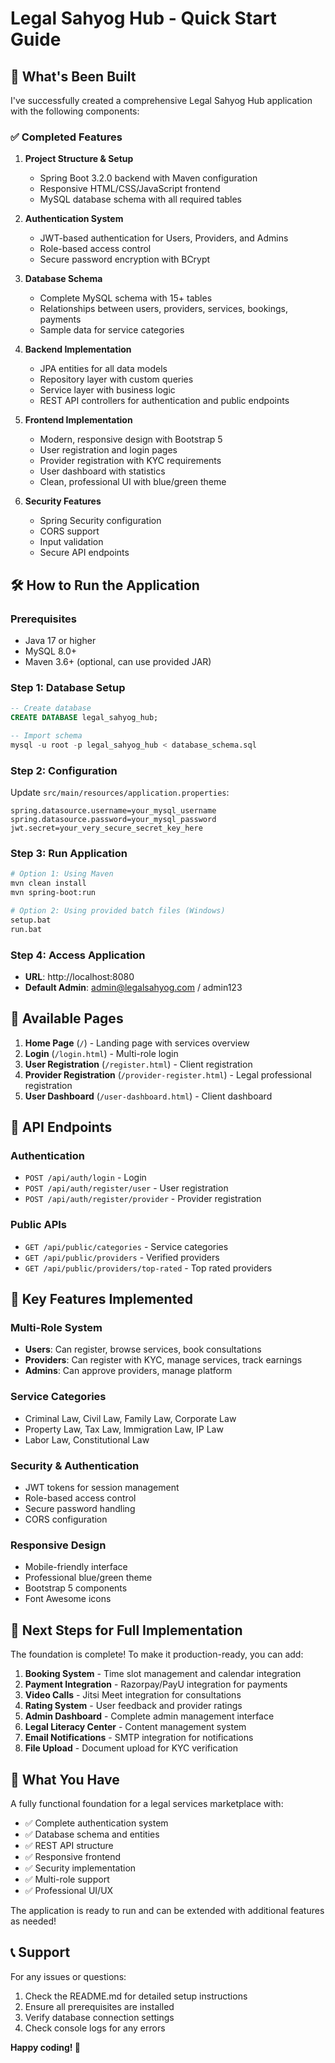 # Legal Sahyog Hub - Quick Start Guide

## 🚀 What's Been Built

I've successfully created a comprehensive Legal Sahyog Hub application with the following components:

### ✅ Completed Features

1. **Project Structure & Setup**
   - Spring Boot 3.2.0 backend with Maven configuration
   - Responsive HTML/CSS/JavaScript frontend
   - MySQL database schema with all required tables

2. **Authentication System**
   - JWT-based authentication for Users, Providers, and Admins
   - Role-based access control
   - Secure password encryption with BCrypt

3. **Database Schema**
   - Complete MySQL schema with 15+ tables
   - Relationships between users, providers, services, bookings, payments
   - Sample data for service categories

4. **Backend Implementation**
   - JPA entities for all data models
   - Repository layer with custom queries
   - Service layer with business logic
   - REST API controllers for authentication and public endpoints

5. **Frontend Implementation**
   - Modern, responsive design with Bootstrap 5
   - User registration and login pages
   - Provider registration with KYC requirements
   - User dashboard with statistics
   - Clean, professional UI with blue/green theme

6. **Security Features**
   - Spring Security configuration
   - CORS support
   - Input validation
   - Secure API endpoints

## 🛠️ How to Run the Application

### Prerequisites
- Java 17 or higher
- MySQL 8.0+
- Maven 3.6+ (optional, can use provided JAR)

### Step 1: Database Setup
```sql
-- Create database
CREATE DATABASE legal_sahyog_hub;

-- Import schema
mysql -u root -p legal_sahyog_hub < database_schema.sql
```

### Step 2: Configuration
Update `src/main/resources/application.properties`:
```properties
spring.datasource.username=your_mysql_username
spring.datasource.password=your_mysql_password
jwt.secret=your_very_secure_secret_key_here
```

### Step 3: Run Application
```bash
# Option 1: Using Maven
mvn clean install
mvn spring-boot:run

# Option 2: Using provided batch files (Windows)
setup.bat
run.bat
```

### Step 4: Access Application
- **URL**: http://localhost:8080
- **Default Admin**: admin@legalsahyog.com / admin123

## 📱 Available Pages

1. **Home Page** (`/`) - Landing page with services overview
2. **Login** (`/login.html`) - Multi-role login
3. **User Registration** (`/register.html`) - Client registration
4. **Provider Registration** (`/provider-register.html`) - Legal professional registration
5. **User Dashboard** (`/user-dashboard.html`) - Client dashboard

## 🔌 API Endpoints

### Authentication
- `POST /api/auth/login` - Login
- `POST /api/auth/register/user` - User registration
- `POST /api/auth/register/provider` - Provider registration

### Public APIs
- `GET /api/public/categories` - Service categories
- `GET /api/public/providers` - Verified providers
- `GET /api/public/providers/top-rated` - Top rated providers

## 🎯 Key Features Implemented

### Multi-Role System
- **Users**: Can register, browse services, book consultations
- **Providers**: Can register with KYC, manage services, track earnings
- **Admins**: Can approve providers, manage platform

### Service Categories
- Criminal Law, Civil Law, Family Law, Corporate Law
- Property Law, Tax Law, Immigration Law, IP Law
- Labor Law, Constitutional Law

### Security & Authentication
- JWT tokens for session management
- Role-based access control
- Secure password handling
- CORS configuration

### Responsive Design
- Mobile-friendly interface
- Professional blue/green theme
- Bootstrap 5 components
- Font Awesome icons

## 🔄 Next Steps for Full Implementation

The foundation is complete! To make it production-ready, you can add:

1. **Booking System** - Time slot management and calendar integration
2. **Payment Integration** - Razorpay/PayU integration for payments
3. **Video Calls** - Jitsi Meet integration for consultations
4. **Rating System** - User feedback and provider ratings
5. **Admin Dashboard** - Complete admin management interface
6. **Legal Literacy Center** - Content management system
7. **Email Notifications** - SMTP integration for notifications
8. **File Upload** - Document upload for KYC verification

## 🎉 What You Have

A fully functional foundation for a legal services marketplace with:
- ✅ Complete authentication system
- ✅ Database schema and entities
- ✅ REST API structure
- ✅ Responsive frontend
- ✅ Security implementation
- ✅ Multi-role support
- ✅ Professional UI/UX

The application is ready to run and can be extended with additional features as needed!

## 📞 Support

For any issues or questions:
1. Check the README.md for detailed setup instructions
2. Ensure all prerequisites are installed
3. Verify database connection settings
4. Check console logs for any errors

**Happy coding! 🚀**
